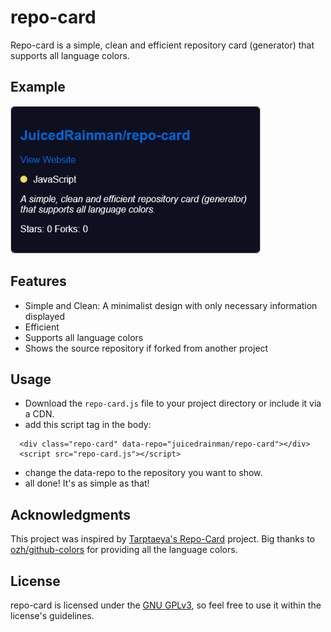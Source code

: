 # repo-card

Repo-card is a simple, clean and efficient repository card (generator) that supports all language colors. 


## Example

<img src="repo-card.png" width=400></img>

## Features

- Simple and Clean: A minimalist design with only necessary information displayed
- Efficient
- Supports all language colors
- Shows the source repository if forked from another project

## Usage

- Download the `repo-card.js` file to your project directory or include it via a CDN.
- add this script tag in the body:
```
  <div class="repo-card" data-repo="juicedrainman/repo-card"></div>
  <script src="repo-card.js"></script>
```
- change the data-repo to the repository you want to show.
- all done! It's as simple as that!

## Acknowledgments

This project was inspired by [Tarptaeya's Repo-Card](https://github.com/Tarptaeya/repo-card) project.
Big thanks to [ozh/github-colors](https://github.com/ozh/github-colors) for providing all the language colors.

## License

repo-card is licensed under the [GNU GPLv3](LICENSE), so feel free to use it within the license's guidelines.